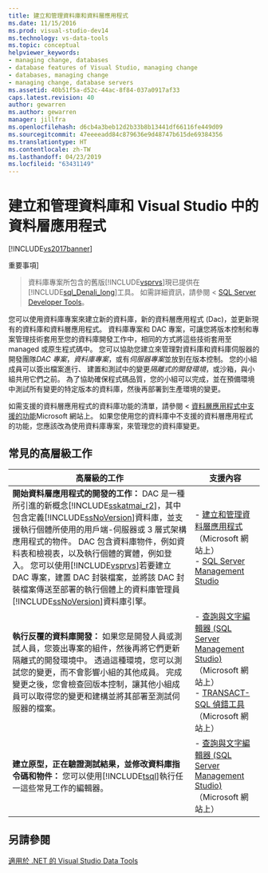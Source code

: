 ```yaml
---
title: 建立和管理資料庫和資料層應用程式
ms.date: 11/15/2016
ms.prod: visual-studio-dev14
ms.technology: vs-data-tools
ms.topic: conceptual
helpviewer_keywords:
- managing change, databases
- database features of Visual Studio, managing change
- databases, managing change
- managing change, database servers
ms.assetid: 40b51f5a-d52c-44ac-8f84-037a0917af33
caps.latest.revision: 40
author: gewarren
ms.author: gewarren
manager: jillfra
ms.openlocfilehash: d6cb4a3beb12d2b33b8b13441df66116fe449d09
ms.sourcegitcommit: 47eeeeadd84c879636e9d48747b615de69384356
ms.translationtype: HT
ms.contentlocale: zh-TW
ms.lasthandoff: 04/23/2019
ms.locfileid: "63431149"
---
```

# <a name="creating-and-managing-databases-and-data-tier-applications-in-visual-studio"></a>建立和管理資料庫和 Visual Studio 中的資料層應用程式
[!INCLUDE[vs2017banner](../includes/vs2017banner.md)]

重要事項]
> 資料庫專案所包含的舊版[!INCLUDE[vsprvs](../includes/vsprvs-md.md)]現已提供在[!INCLUDE[sql_Denali_long](../includes/sql-denali-long-md.md)]工具。 如需詳細資訊，請參閱 < [SQL Server Developer Tools](http://go.microsoft.com/fwlink/?LinkId=228126)。

 您可以使用資料庫專案來建立新的資料庫，新的資料層應用程式 (Dac)，並更新現有的資料庫和資料層應用程式。 資料庫專案和 DAC 專案，可讓您將版本控制和專案管理技術套用至您的資料庫開發工作中，相同的方式將這些技術套用至 managed 或原生程式碼中。 您可以協助您建立來管理對資料庫和資料庫伺服器的開發團隊*DAC 專案*，*資料庫專案*，或有*伺服器專案*並放到在版本控制。 您的小組成員可以簽出檔案進行、 建置和測試中的變更*隔離式的開發環境*，或沙箱，與小組共用它們之前。 為了協助確保程式碼品質，您的小組可以完成，並在預備環境中測試所有變更的特定版本的資料庫，然後再部署到生產環境的變更。

 如需支援的資料層應用程式的資料庫功能的清單，請參閱 <<c0> [ 資料層應用程式中支援的功能](http://go.microsoft.com/fwlink/?LinkId=164239)Microsoft 網站上。 如果您使用您的資料庫中不支援的資料層應用程式的功能，您應該改為使用資料庫專案，來管理您的資料庫變更。

## <a name="common-high-level-tasks"></a>常見的高層級工作

|高層級的工作|支援內容|
|----------------------|------------------------|
|**開始資料層應用程式的開發的工作：** DAC 是一種所引進的新概念[!INCLUDE[sskatmai_r2](../includes/sskatmai-r2-md.md)]，其中包含定義[!INCLUDE[ssNoVersion](../includes/ssnoversion-md.md)]資料庫，並支援執行個體所使用的用戶端-伺服器或 3 層式架構應用程式的物件。 DAC 包含資料庫物件，例如資料表和檢視表，以及執行個體的實體，例如登入。 您可以使用[!INCLUDE[vsprvs](../includes/vsprvs-md.md)]若要建立 DAC 專案，建置 DAC 封裝檔案，並將該 DAC 封裝檔案傳送至部署的執行個體上的資料庫管理員[!INCLUDE[ssNoVersion](../includes/ssnoversion-md.md)]資料庫引擎。|-   [建立和管理資料層應用程式](http://go.microsoft.com/fwlink/?LinkId=160741)（Microsoft 網站上）<br />-   [SQL Server Management Studio](http://go.microsoft.com/fwlink/?LinkId=227328)|
|**執行反覆的資料庫開發：** 如果您是開發人員或測試人員，您簽出專案的組件，然後再將它們更新隔離式的開發環境中。 透過這種環境，您可以測試您的變更，而不會影響小組的其他成員。 完成變更之後，您會檢查回版本控制，讓其他小組成員可以取得您的變更和建構並將其部署至測試伺服器的檔案。|-   [查詢與文字編輯器 (SQL Server Management Studio)](http://go.microsoft.com/fwlink/?LinkId=227327) （Microsoft 網站上）<br />-   [TRANSACT-SQL 偵錯工具](http://go.microsoft.com/fwlink/?LinkId=227324)（Microsoft 網站上）|
|**建立原型，正在驗證測試結果，並修改資料庫指令碼和物件：** 您可以使用[!INCLUDE[tsql](../includes/tsql-md.md)]執行任一這些常見工作的編輯器。|-   [查詢與文字編輯器 (SQL Server Management Studio)](http://go.microsoft.com/fwlink/?LinkId=227327) （Microsoft 網站上）|

## <a name="see-also"></a>另請參閱
 [適用於 .NET 的 Visual Studio Data Tools](../data-tools/visual-studio-data-tools-for-dotnet.md)
